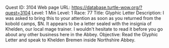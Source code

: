 Quest ID: 3104
Web page URL: https://database.turtle-wow.org/?quest=3104
Level: 1
Min Level: 1
Race: 77
Title: Glyphic Letter
Description: I was asked to bring this to your attention as soon as you returned from the kobold camps, $N. It appears to be a letter sealed with the insignia of Khelden, our local mage trainer. I wouldn't hesitate to read it before you go about any other business here in the Abbey.
Objective: Read the Glyphic Letter and speak to Khelden Bremen inside Northshire Abbey.
